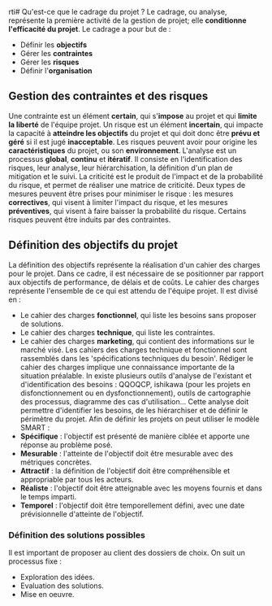 rti# Qu'est-ce que le cadrage du projet ?
Le cadrage, ou analyse, représente la première activité de la gestion de projet; elle **conditionne l'efficacité du projet**. Le cadrage a pour but de :
- Définir les **objectifs**
- Gérer les **contraintes**
- Gérer les **risques**
- Définir l'**organisation**
## Gestion des contraintes et des risques
Une contrainte est un élément **certain**, qui s'**impose** au projet et qui **limite la liberté** de l'équipe projet.
Un risque est un élément **incertain**, qui impacte la capacité à **atteindre les objectifs** du projet et qui doit donc être **prévu et géré** si il est jugé **inacceptable**.
Les risques peuvent avoir pour origine les **caractéristiques** du projet, ou son **environnement**.
L'analyse est un processus **global**, **continu** et **itératif**. Il consiste en l'identification des risques, leur analyse, leur hiérarchisation, la définition d'un plan de mitigation et le suivi.
La criticité est le produit de l'impact et de la probabilité du risque, et permet de réaliser une matrice de criticité.
Deux types de mesures peuvent être prises pour minimiser le risque : les mesures **correctives**, qui visent à limiter l'impact du risque, et les mesures **préventives**, qui visent à faire baisser la probabilité du risque.
Certains risques peuvent être induits par des contraintes.
## Définition des objectifs du projet
La définition des objectifs représente la réalisation d'un cahier des charges pour le projet. Dans ce cadre, il est nécessaire de se positionner par rapport aux objectifs de performance, de délais et de coûts. 
Le cahier des charges représente l'ensemble de ce qui est attendu de l'équipe projet. Il est divisé en :
- Le cahier des charges **fonctionnel**, qui liste les besoins sans proposer de solutions.
- Le cahier des charges **technique**, qui liste les contraintes.
- Le cahier des charges **marketing**, qui contient des informations sur le marché visé.
Les cahiers des charges technique et fonctionnel sont rassemblés dans les 'spécifications techniques du besoin'. 
Rédiger le cahier des charges implique une connaissance importante de la situation préalable. In existe plusieurs outils d'analyse de l'existant et d'identification des besoins : QQOQCP, ishikawa (pour les projets en disfonctionnement ou en dysfonctionnement), outils de cartographie des processus, diagramme des cas d'utilisation… Cette analyse doit permettre d'identifier les besoins, de les hiérarchiser et de définir le périmètre du projet. 
Afin de définir les projets on peut utiliser le modèle SMART :
- **Spécifique** : l'objectif est présenté de manière ciblée et apporte une réponse au problème posé.
- **Mesurable** : l'atteinte de l'objectif doit être mesurable avec des métriques concrètes.
- **Attractif** : la définition de l'objectif doit être compréhensible et appropriable par tous les acteurs.
- **Réaliste** : l'objectif doit être atteignable avec les moyens fournis et dans le temps imparti.
- **Temporel** : l'objectif doit être temporellement défini, avec une date prévisionnelle d'atteinte de l'objectif.
### Définition des solutions possibles
Il est important de proposer au client des dossiers de choix. On suit un processus fixe :
- Exploration des idées.
- Evaluation des solutions.
- Mise en oeuvre.